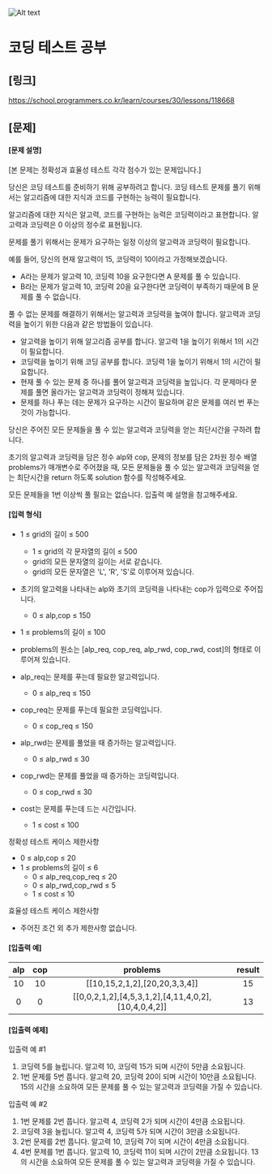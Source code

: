 ![Alt text](https://velog.velcdn.com/images%2Fjesahan%2Fpost%2Fd2c41950-b7ca-45fb-876c-59c7a3ca1f99%2Fimage.png)

# 코딩 테스트 공부

## [링크]
https://school.programmers.co.kr/learn/courses/30/lessons/118668

## [문제]
#### [문제 설명]
[본 문제는 정확성과 효율성 테스트 각각 점수가 있는 문제입니다.]

당신은 코딩 테스트를 준비하기 위해 공부하려고 합니다. 코딩 테스트 문제를 풀기 위해서는 알고리즘에 대한 지식과 코드를 구현하는 능력이 필요합니다.

알고리즘에 대한 지식은 알고력, 코드를 구현하는 능력은 코딩력이라고 표현합니다. 알고력과 코딩력은 0 이상의 정수로 표현됩니다.

문제를 풀기 위해서는 문제가 요구하는 일정 이상의 알고력과 코딩력이 필요합니다.

예를 들어, 당신의 현재 알고력이 15, 코딩력이 10이라고 가정해보겠습니다.

* A라는 문제가 알고력 10, 코딩력 10을 요구한다면 A 문제를 풀 수 있습니다.
* B라는 문제가 알고력 10, 코딩력 20을 요구한다면 코딩력이 부족하기 때문에 B 문제를 풀 수 없습니다.

풀 수 없는 문제를 해결하기 위해서는 알고력과 코딩력을 높여야 합니다. 알고력과 코딩력을 높이기 위한 다음과 같은 방법들이 있습니다.

* 알고력을 높이기 위해 알고리즘 공부를 합니다. 알고력 1을 높이기 위해서 1의 시간이 필요합니다.
* 코딩력을 높이기 위해 코딩 공부를 합니다. 코딩력 1을 높이기 위해서 1의 시간이 필요합니다.
* 현재 풀 수 있는 문제 중 하나를 풀어 알고력과 코딩력을 높입니다. 각 문제마다 문제를 풀면 올라가는 알고력과 코딩력이 정해져 있습니다.
* 문제를 하나 푸는 데는 문제가 요구하는 시간이 필요하며 같은 문제를 여러 번 푸는 것이 가능합니다.

당신은 주어진 모든 문제들을 풀 수 있는 알고력과 코딩력을 얻는 최단시간을 구하려 합니다.

초기의 알고력과 코딩력을 담은 정수 alp와 cop, 문제의 정보를 담은 2차원 정수 배열 problems가 매개변수로 주어졌을 때, 모든 문제들을 풀 수 있는 알고력과 코딩력을 얻는 최단시간을 return 하도록 solution 함수를 작성해주세요.

모든 문제들을 1번 이상씩 풀 필요는 없습니다. 입출력 예 설명을 참고해주세요.

#### [입력 형식]
+ 1 ≤ grid의 길이 ≤ 500
	* 1 ≤ grid의 각 문자열의 길이 ≤ 500
	* grid의 모든 문자열의 길이는 서로 같습니다.
	* grid의 모든 문자열은 'L', 'R', 'S'로 이루어져 있습니다.

+ 초기의 알고력을 나타내는 alp와 초기의 코딩력을 나타내는 cop가 입력으로 주어집니다.
	* 0 ≤ alp,cop ≤ 150
+ 1 ≤ problems의 길이 ≤ 100
+ problems의 원소는 [alp_req, cop_req, alp_rwd, cop_rwd, cost]의 형태로 이루어져 있습니다.
+ alp_req는 문제를 푸는데 필요한 알고력입니다.
	* 0 ≤ alp_req ≤ 150
+ cop_req는 문제를 푸는데 필요한 코딩력입니다.
	* 0 ≤ cop_req ≤ 150
+ alp_rwd는 문제를 풀었을 때 증가하는 알고력입니다.
	* 0 ≤ alp_rwd ≤ 30
+ cop_rwd는 문제를 풀었을 때 증가하는 코딩력입니다.
	* 0 ≤ cop_rwd ≤ 30
+ cost는 문제를 푸는데 드는 시간입니다.
	* 1 ≤ cost ≤ 100

정확성 테스트 케이스 제한사항
+ 0 ≤ alp,cop ≤ 20
+ 1 ≤ problems의 길이 ≤ 6
	* 0 ≤ alp_req,cop_req ≤ 20
	* 0 ≤ alp_rwd,cop_rwd ≤ 5
	* 1 ≤ cost ≤ 10

효율성 테스트 케이스 제한사항
+ 주어진 조건 외 추가 제한사항 없습니다.

#### [입출력 예]
|alp|cop|problems|result|
|:---:|:---:|:---:|:---:|
|10|10|[[10,15,2,1,2],[20,20,3,3,4]]|15|
|0|0|[[0,0,2,1,2],[4,5,3,1,2],[4,11,4,0,2],[10,4,0,4,2]]|13|

#### [입출력 예제]
입출력 예 #1
1. 코딩력 5를 늘립니다. 알고력 10, 코딩력 15가 되며 시간이 5만큼 소요됩니다.
2. 1번 문제를 5번 풉니다. 알고력 20, 코딩력 20이 되며 시간이 10만큼 소요됩니다. 15의 시간을 소요하여 모든 문제를 풀 수 있는 알고력과 코딩력을 가질 수 있습니다.

입출력 예 #2
1. 1번 문제를 2번 풉니다. 알고력 4, 코딩력 2가 되며 시간이 4만큼 소요됩니다.
2. 코딩력 3을 늘립니다. 알고력 4, 코딩력 5가 되며 시간이 3만큼 소요됩니다.
3. 2번 문제를 2번 풉니다. 알고력 10, 코딩력 7이 되며 시간이 4만큼 소요됩니다.
4. 4번 문제를 1번 풉니다. 알고력 10, 코딩력 11이 되며 시간이 2만큼 소요됩니다. 13의 시간을 소요하여 모든 문제를 풀 수 있는 알고력과 코딩력을 가질 수 있습니다.